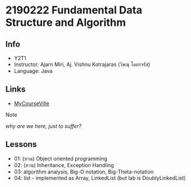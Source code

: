 # 2190222 Fundamental Data Structure and Algorithm

## Info
* Y2T1
* Instructor: Ajarn Miri, Aj. Vishnu Kotrajaras (วิษณุ โคตรจรัส)
* Language: Java

## Links
* [MyCourseVille](https://www.mycourseville.com/?q=courseville/course/56320)

> [!NOTE]
> *why are we here, just to suffer?*

## Lessons
- 01: (ทวน) Object oriented programming
- 02: (ทวน) Inheritance, Exception Handling
- 03: algorithm analysis, Big-O notation, Big-Theta-notation
- 04: list - implemented as Array, LinkedList (but lab is DoublyLinkedList)
